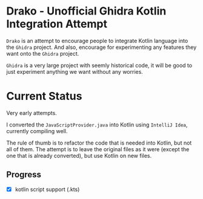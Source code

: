 # Drako - Unofficial Ghidra Kotlin Integration Attempt

`Drako` is an attempt to encourage people to integrate Kotlin language into the `Ghidra` project. And also, encourage for
experimenting any features they want onto the `Ghidra` project.

`Ghidra` is a very large project with seemly historical code, it will be good to just experiment anything we want without
any worries.

# Current Status

Very early attempts.

I converted the `JavaScriptProvider.java` into Kotlin using `IntelliJ Idea`, currently compiling well.

The rule of thumb is to refactor the code that is needed into Kotlin, but not all of them. The attempt is to leave the
original files as it were (except the one that is already converted), but use Kotlin on new files.

## Progress

- [x] kotlin script support (.kts)
